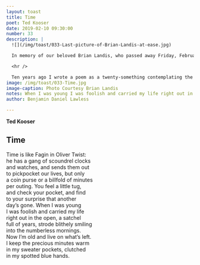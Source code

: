 ```yaml
---
layout: toast
title: Time
poet: Ted Kooser
date: 2019-02-10 09:30:00
number: 33
description: |
  ![](/img/toast/033-Last-picture-of-Brian-Landis-at-ease.jpg)

  In memory of our beloved Brian Landis, who passed away Friday, February 1 2019. Brian’s photography added such a beautiful visual complement to our poems for this newsletter and for the upcoming *Solo Novo*. He will be missed greatly. *[Gate Gate Paragate Parasam Gate.](http://www.sanghalou.org/oldsitebackup/heart_suttra.htm)*

  <hr />

  Ten years ago I wrote a poem as a twenty-something contemplating the rush of time and what it will mean to grow old. Since then I go back to this topic perennially; I’m obsessed with it.
image: /img/toast/033-Time.jpg
image-caption: Photo Courtesy Brian Landis
notes: When I was young I was foolish and carried my life right out in the open.
author: Benjamin Daniel Lawless

---
```

**Ted Kooser**
## Time

Time is like Fagin in Oliver Twist:  
he has a gang of scoundrel clocks  
and watches, and sends them out  
to pickpocket our lives, but only  
a coin purse or a billfold of minutes  
per outing. You feel a little tug,  
and check your pocket, and find  
to your surprise that another  
day’s gone. When I was young  
I was foolish and carried my life  
right out in the open, a satchel  
full of years, strode blithely smiling  
into the numberless mornings.  
Now I’m old and live on what’s left.  
I keep the precious minutes warm  
in my sweater pockets, clutched  
in my spotted blue hands.  

